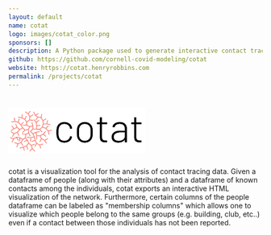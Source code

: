 ```yaml
---
layout: default
name: cotat
logo: images/cotat_color.png
sponsors: []
description: A Python package used to generate interactive contact tracing visualizations
github: https://github.com/cornell-covid-modeling/cotat
website: https://cotat.henryrobbins.com
permalink: /projects/cotat
---
```


# <img alt="cotat" src="../images/cotat_color.png" height="90">

cotat is a visualization tool for the analysis of contact tracing data. Given
a dataframe of people (along with their attributes) and a dataframe of
known contacts among the individuals, cotat exports an interactive HTML
visualization of the network. Furthermore, certain columns of the people
dataframe can be labeled as "membership columns" which allows one to visualize
which people belong to the same groups (e.g. building, club, etc..) even if
a contact between those individuals has not been reported.
